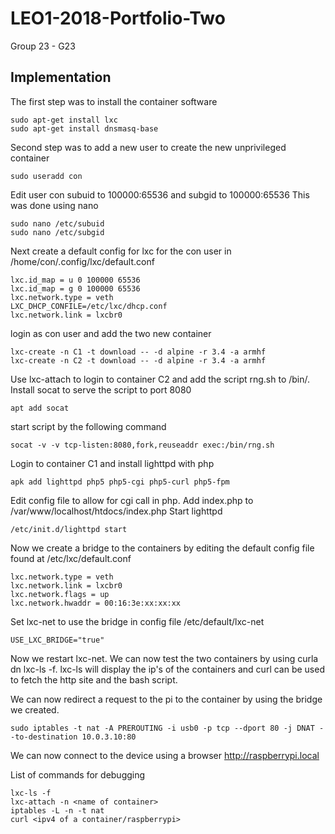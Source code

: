 # LEO1-2018-Portfolio-Two
Group 23 - G23

## Implementation
The first step was to install the container software
```
sudo apt-get install lxc
sudo apt-get install dnsmasq-base
```

Second step was to add a new user to create the new unprivileged container
```
sudo useradd con
```

Edit user con subuid to 100000:65536 and subgid to 100000:65536
This was done using nano
```
sudo nano /etc/subuid
sudo nano /etc/subgid
```

Next create a default config for lxc for the con user in /home/con/.config/lxc/default.conf
```
lxc.id_map = u 0 100000 65536
lxc.id_map = g 0 100000 65536
lxc.network.type = veth
LXC_DHCP_CONFILE=/etc/lxc/dhcp.conf
lxc.network.link = lxcbr0
```

login as con user and add the two new container
```
lxc-create -n C1 -t download -- -d alpine -r 3.4 -a armhf
lxc-create -n C2 -t download -- -d alpine -r 3.4 -a armhf
```

Use lxc-attach to login to container C2 and add the script rng.sh to /bin/.
Install socat to serve the script to port 8080
```
apt add socat
```

start script by the following command
```
socat -v -v tcp-listen:8080,fork,reuseaddr exec:/bin/rng.sh
```

Login to container C1 and install lighttpd with php
```
apk add lighttpd php5 php5-cgi php5-curl php5-fpm
```

Edit config file to allow for cgi call in php.
Add index.php to /var/www/localhost/htdocs/index.php
Start lighttpd
```
/etc/init.d/lighttpd start
```

Now we create a bridge to the containers by editing the default config file found at /etc/lxc/default.conf
```
lxc.network.type = veth
lxc.network.link = lxcbr0
lxc.network.flags = up
lxc.network.hwaddr = 00:16:3e:xx:xx:xx
```

Set lxc-net to use the bridge in config file /etc/default/lxc-net
```
USE_LXC_BRIDGE="true"
```

Now we restart lxc-net.
We can now test the two containers by using curla dn lxc-ls -f.
lxc-ls will display the ip's of the containers and curl can be used to fetch the http site and the bash script.

We can now redirect a request to the pi to the container by using the bridge we created.
```
sudo iptables -t nat -A PREROUTING -i usb0 -p tcp --dport 80 -j DNAT --to-destination 10.0.3.10:80
```

We can now connect to the device using a browser http://raspberrypi.local

List of commands for debugging
```
lxc-ls -f
lxc-attach -n <name of container>
iptables -L -n -t nat
curl <ipv4 of a container/raspberrypi>
```